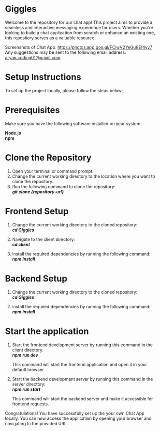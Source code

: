 # Giggles

Welcome to the repository for our chat app! This project aims to provide a seamless and interactive messaging experience for users. Whether you're looking to build a chat application from scratch or enhance an existing one, this repository serves as a valuable resource. 

Screenshots of Chat App: https://photos.app.goo.gl/FCiwV2YeGu8Ef4yy7  
Any suggestions may be sent to the following email address: aryan.coding01@gmail.com


# Setup Instructions

To set up the project locally, please follow the steps below:

# Prerequisites
Make sure you have the following software installed on your system:

**Node.js**   
**npm**  

# Clone the Repository
1. Open your terminal or command prompt.
2. Change the current working directory to the location where you want to clone the repository.
3. Run the following command to clone the repository:  
   ***git clone {repository-url}***  

  
  
# Frontend Setup
1. Change the current working directory to the cloned repository:  
   ***cd Giggles***  
   
2. Navigate to the client directory:  
   ***cd client***  
   
3. Install the required dependencies by running the following command:  
   ***npm install***  
  
# Backend Setup
1. Change the current working directory to the cloned repository:  
   ***cd Giggles*** 
   
   
2. Install the required dependencies by running the following command:  
   ***npm install***  
  
  
# Start the application
1. Start the frontend development server by running this command in the client directory:  
   ***npm run dev***
   
   This command will start the frontend application and open it in your default browser.  

2. Start the backend development server  by running this command in the server directory:  
   ***npm run start*** 
   
   This command will start the backend server and make it accessible for frontend requests.  

Congratulations! You have successfully set up the your own Chat App locally. You can now access the application by opening your browser and navigating to the provided URL.
